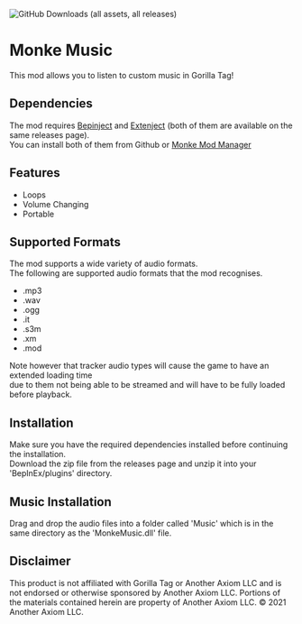 ![GitHub Downloads (all assets, all releases)](https://img.shields.io/github/downloads/pl2w/MonkeMusic/total)


# Monke Music

This mod allows you to listen to custom music in Gorilla Tag!

## Dependencies
The mod requires [Bepinject](https://github.com/Auros/Bepinject/releases) and [Extenject](https://github.com/Auros/Bepinject/releases) (both of them are available on the same releases page).\
You can install both of them from Github or [Monke Mod Manager](https://github.com/BzzzThe18th/MonkeModManager)

## Features
 - Loops
 - Volume Changing
 - Portable

## Supported Formats
The mod supports a wide variety of audio formats.\
The following are supported audio formats that the mod recognises.
 - .mp3
 - .wav
 - .ogg
 - .it
 - .s3m
 - .xm
 - .mod

Note however that tracker audio types will cause the game to have an extended loading time\
due to them not being able to be streamed and will have to be fully loaded before playback.

## Installation
Make sure you have the required dependencies installed before continuing the installation.\
Download the zip file from the releases page and unzip it into your 'BepInEx/plugins' directory.

## Music Installation
Drag and drop the audio files into a folder called 'Music' which is in the same directory as the 'MonkeMusic.dll' file.

## Disclaimer
This product is not affiliated with Gorilla Tag or Another Axiom LLC and is not endorsed or otherwise sponsored by Another Axiom LLC. Portions of the materials contained herein are property of Another Axiom LLC. © 2021 Another Axiom LLC.
